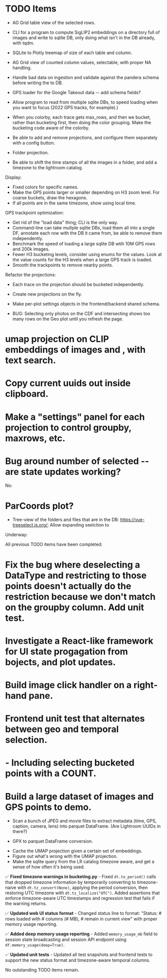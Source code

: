 # TODO Items

* AG Grid table view of the selected rows.
* CLI for a program to compute SigLIP2 embeddings on a directory full of images and write to sqlite DB, only doing what isn't in the DB already, with tqdm.

* SQLite to Plotly treemap of size of each table and column.
* AG Grid view of counted column values, selectable, with proper NA handling.
* Handle bad data on ingestion and validate against the pandera schema before writing the to DB.
* GPS loader for the Google Takeout data -- add schema fields?
* Allow program to read from multiple sqlite DBs, to speed loading when you want to focus (2022 GPS tracks, for example).)
* When you colorby, each trace gets max_rows, and then we bucket, rather than bucketing first, then doing the color grouping.  Make the bucketing code aware of the colorby.
* Be able to add and remove projections, and configure them separately with a config button.
* Folder projection.
* Be able to shift the time stamps of all the images in a folder, and add a timezone to the lightroom catalog.

Display:
* Fixed colors for specific names.
* Make the GPS points larger or smaller depending on H3 zoom level.  For coarse buckets, draw the hexagons.
* If all points are in the same timezone, show using local time.

GPS trackpoint optimization:
* Get rid of the "load data" thing; CLI is the only way.
* Command-line can take multple sqlite DBs, load them all into a single DF, annotate each row with the DB it came from, be able to remove them independently.
* Benchmark the speed of loading a large sqlite DB wtih 10M GPS rows and 200k images.
* Fewer H3 bucketing levels, consider using enums for the values.  Look at the value counts for the H3 levels when a large GPS track is loaded.
* Smooth the trackpoints to remove nearby points.

Refactor the projections:
* Each trace on the projection should be bucketed independently.
* Create new projections on the fly.
* Make per-plot settings objects in the frontend/backend shared schema.


* BUG: Selecting only photos on the CDF and intersecting shows too many rows on the Geo plot until you refresh the page.

# umap projection on CLIP embeddings of images and , with text search.
# Copy current uuids out inside clipboard.
# Make a "settings" panel for each projection to control groupby, maxrows, etc.
# Bug around number of selected -- are state updates working?

No:
# ParCoords plot?
* Tree-view of the folders and files that are in the DB: https://vue-treeselect.js.org/; Allow expanding seelction to

Underway:



All previous TODO items have been completed:

# Fix the bug where deselecting a DataType and restricting to those points doesn't actually do the restriction because we don't match on the groupby column.  Add unit test.
# Investigate a React-like framework for UI state progagation from bojects, and plot updates.
# Build image click handler on a right-hand pane.


# Frontend unit test that alternates between geo and temporal selection.
#   - Including selecting bucketed points with a COUNT.

# Build a large dataset of images and GPS points to demo.
  - Scan a bunch of JPEG and movie files to extract metadata (time, GPS, caption, camera, lens) into parquet DataFrame. (Are Lightroom UUIDs in there?)

  - GPX to parquet DataFrame conversion.


* Cache the UMAP projection given a certain set of embeddings.
* Figure out what's wrong with the UMAP projection.
* Make the sqlite query from the LR catalog timezone aware, and get a sense of how often it's being used.

✅ **Fixed timezone warnings in bucketing.py** - Fixed `dt.to_period()` calls that dropped timezone information by temporarily converting to timezone-naive with `dt.tz_convert(None)`, applying the period conversion, then restoring UTC timezone with `dt.tz_localize("UTC")`. Added assertions that enforce timezone-aware UTC timestamps and regression test that fails if the warning returns.

✅ **Updated web UI status format** - Changed status line to format: "Status: # rows loaded with # columns (# MB), # remain in current view" with proper memory usage reporting.

✅ **Added deep memory usage reporting** - Added `memory_usage_mb` field to session state broadcasting and session API endpoint using `df.memory_usage(deep=True)`.

✅ **Updated unit tests** - Updated all test snapshots and frontend tests to support the new status format and timezone-aware temporal columns.

No outstanding TODO items remain.



```

```